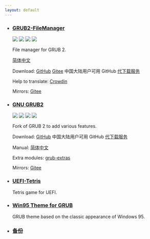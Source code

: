 ```yaml
---
layout: default
---
```


- ### [GRUB2-FileManager](https://github.com/a1ive/grub2-filemanager)

  ![](https://img.shields.io/github/license/a1ive/grub2-filemanager) ![](https://img.shields.io/github/release/a1ive/grub2-filemanager) ![](https://badges.crowdin.net/grub2-filemanager/localized.svg) ![](https://img.shields.io/github/downloads/a1ive/grub2-filemanager/total)

  File manager for GRUB 2.

  [简体中文](https://a1ive.github.io/grub2-filemanager/)

  Download: [GitHub](https://github.com/a1ive/grub2-filemanager/releases) [Gitee](https://gitee.com/a1ive/grub2-filemanager/releases) 中国大陆用户可用 GitHub [代下载服务](http://gitd.cc/) 

  Help to translate: [Crowdin](https://crowdin.com/project/grub2-filemanager) 

  Mirrors: [Gitee](https://gitee.com/a1ive/grub2-filemanager)

- ### [GNU GRUB2](https://github.com/a1ive/grub)

  ![](https://img.shields.io/github/license/a1ive/grub) ![](https://img.shields.io/travis/a1ive/grub) ![](https://img.shields.io/github/release-date/a1ive/grub) ![](https://img.shields.io/github/downloads/a1ive/grub/total)

  Fork of GRUB 2 to add various features. 

  Download: [GitHub](https://github.com/a1ive/grub/releases/tag/latest) 中国大陆用户可用 GitHub [代下载服务](http://gitd.cc/) 

  Manual: [简体中文](./grub2_zh.html) 

  Extra modules: [grub-extras](https://github.com/a1ive/grub-extras) 

  Mirrors: [Gitee](https://gitee.com/a1ive/grub)

- ### [UEFI-Tetris](https://github.com/a1ive/uefi-tetris)

  Tetris game for UEFI.

- ### [Win95 Theme for GRUB](https://github.com/a1ive/grub-theme-win95)

  GRUB theme based on the classic appearance of Windows 95.

- ### [备份](./backup.html)

